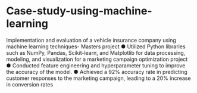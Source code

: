 # Case-study-using-machine-learning
Implementation and evaluation of a vehicle insurance company using machine learning techniques- Masters project
●	Utilized Python libraries such as NumPy, Pandas, Scikit-learn, and Matplotlib for data processing, modeling, and visualization for a marketing campaign optimization project
●	Conducted feature engineering and hyperparameter tuning to improve the accuracy of the model.
●	Achieved a 92% accuracy rate in predicting customer responses to the marketing campaign, leading to a 20% increase in conversion rates
